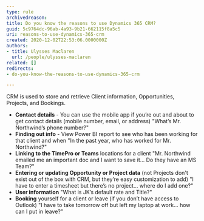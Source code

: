 ```yaml
---
type: rule
archivedreason: 
title: Do you know the reasons to use Dynamics 365 CRM?
guid: 5c9764dc-96ab-4a93-9b21-662115f8a5c5
uri: reasons-to-use-dynamics-365-crm
created: 2020-12-02T22:53:06.0000000Z
authors:
- title: Ulysses Maclaren
  url: /people/ulysses-maclaren
related: []
redirects:
- do-you-know-the-reasons-to-use-dynamics-365-crm

---
```


CRM is used to store and retrieve Client information, Opportunities, Projects, and Bookings.

<!--endintro-->



* **Contact details** - You can use the mobile app if you’re out and about to get contact details (mobile number, email, or address)
"What’s Mr. Northwind’s phone number?"
* **Finding out info** - View Power BI report to see who has been working for that client and when
"In the past year, who has worked for Mr. Northwind?"
* **Linking to the TimePro or Teams** locations for a client
"Mr. Northwind emailed me an important doc and I want to save it… Do they have an MS Team?"
* **Entering or updating Opportunity or Project data** (not Projects don't exist out of the box with CRM, but they’re easy customization to add)
"I have to enter a timesheet but there’s no project… where do I add one?"
* **User information** 
"What is JK’s default rate and Title?"
* **Booking** yourself for a client or leave (if you don’t have access to Outlook)
"I have to take tomorrow off but left my laptop at work… how can I put in leave?"
